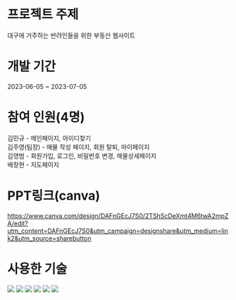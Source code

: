 # 프로젝트 주제
대구에 거주하는 반려인들을 위한 부동산 웹사이트

# 개발 기간
2023-06-05 ~ 2023-07-05

# 참여 인원(4명)
김민규 - 메인페이지, 아이디찾기 <br>
김주영(팀장) - 매물 작성 페이지, 회원 탈퇴, 마이페이지<br>
김영범 - 회원가입, 로그인, 비밀번호 변경, 매물상세페이지 <br>
배창현 - 지도페이지 <br>

# PPT링크(canva)
https://www.canva.com/design/DAFnGEcJ7S0/2TShScDeXmt4M6twA2mpZA/edit?utm_content=DAFnGEcJ7S0&utm_campaign=designshare&utm_medium=link2&utm_source=sharebutton

# 사용한 기술
<img src="https://img.shields.io/badge/Visual Studio Code-007ACC?style=flat-square&logo=Visual Studio Code&logoColor=white"/>
<img src="https://img.shields.io/badge/PHP-777BB4?style=flat-square&logo=php&logoColor=white"/>
<img src="https://img.shields.io/badge/MariaDB-003545?style=flat-square&logo=mariaDB&logoColor=white"/>
<img src="https://img.shields.io/badge/HTML5-E34F26?style=flat-square&logo=html5&logoColor=white"/>
<img src="https://img.shields.io/badge/CSS3-1572B6?style=flat-square&logo=css3&logoColor=white"/>
<img src="https://img.shields.io/badge/javascript-F7DF1E?style=for-the-badge&logo=javascript&logoColor=black"

